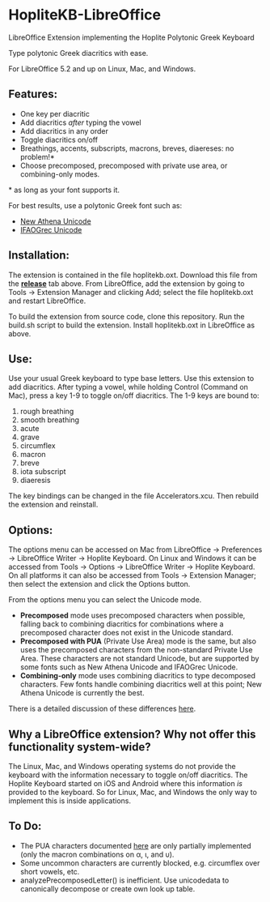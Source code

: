 # HopliteKB-LibreOffice
LibreOffice Extension implementing the Hoplite Polytonic Greek Keyboard

Type polytonic Greek diacritics with ease.  

For LibreOffice 5.2 and up on Linux, Mac, and Windows.

## Features:
* One key per diacritic
* Add diacritics _after_ typing the vowel
* Add diacritics in any order
* Toggle diacritics on/off
* Breathings, accents, subscripts, macrons, breves, diaereses: no problem!\*
* Choose precomposed, precomposed with private use area, or combining-only modes.

\* as long as your font supports it.

For best results, use a polytonic Greek font such as: 
* [New Athena Unicode](https://apagreekkeys.org/NAUdownload.html)
* [IFAOGrec Unicode](http://www.ifao.egnet.net/publications/publier/outils-ed/polices/#grec)

## Installation:
The extension is contained in the file hoplitekb.oxt.  Download this file from the [**release**](https://github.com/jeremymarch/HopliteKB-LibreOffice/releases) tab above.  From LibreOffice, add the extension by going to Tools -> Extension Manager and clicking Add; select the file hoplitekb.oxt and restart LibreOffice.

To build the extension from source code, clone this repository.  Run the build.sh script to build the extension.  Install hoplitekb.oxt in LibreOffice as above.

## Use:
Use your usual Greek keyboard to type base letters.  Use this extension to add diacritics.  After typing a vowel, while holding Control (Command on Mac), press a key 1-9 to toggle on/off diacritics.  The 1-9 keys are bound to: 
1. rough breathing 
2. smooth breathing
3. acute
4. grave
5. circumflex
6. macron
7. breve
8. iota subscript
9. diaeresis

The key bindings can be changed in the file Accelerators.xcu.  Then rebuild the extension and reinstall.

## Options:
The options menu can be accessed on Mac from LibreOffice -> Preferences -> LibreOffice Writer -> Hoplite Keyboard.  On Linux and Windows it can be accessed from Tools -> Options -> LibreOffice Writer -> Hoplite Keyboard.  On all platforms it can also be accessed from Tools -> Extension Manager; then select the extension and click the Options button.  

From the options menu you can select the Unicode mode.  
* **Precomposed** mode uses precomposed characters when possible, falling back to combining diacritics for combinations where a precomposed character does not exist in the Unicode standard.  
* **Precomposed with PUA** (Private Use Area) mode is the same, but also uses the precomposed characters from the non-standard Private Use Area.  These characters are not standard Unicode, but are supported by some fonts such as New Athena Unicode and IFAOGrec Unicode.  
* **Combining-only** mode uses combining diacritics to type decomposed characters.  Few fonts handle combining diacritics well at this point; New Athena Unicode is currently the best.  

There is a detailed discussion of these differences [here](https://apagreekkeys.org/technicalDetails.html).

## Why a LibreOffice extension?  Why not offer this functionality system-wide?
The Linux, Mac, and Windows operating systems do not provide the keyboard with the information necessary to toggle on/off diacritics.  The Hoplite Keyboard started on iOS and Android where this information *is* provided to the keyboard.  So for Linux, Mac, and Windows the only way to implement this is inside applications.

## To Do:
* The PUA characters documented [here](https://apagreekkeys.org/technicalDetails.html) are only partially implemented (only the macron combinations on α, ι, and υ).  
* Some uncommon characters are currently blocked, e.g. circumflex over short vowels, etc.
* analyzePrecomposedLetter() is inefficient.  Use unicodedata to canonically decompose or create own look up table.


